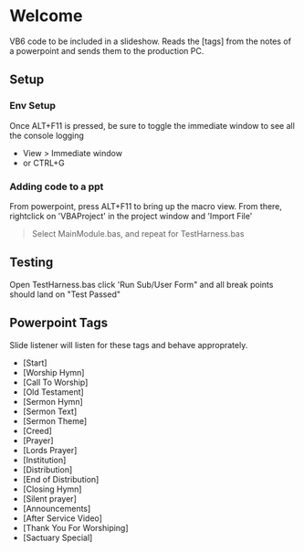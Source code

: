 # Welcome
VB6 code to be included in a slideshow. Reads the [tags] from the notes of a powerpoint and sends them to the production PC.

## Setup

### Env Setup
Once ALT+F11 is pressed, be sure to toggle the immediate window to see all the console logging 
 * View > Immediate window
 * or CTRL+G

### Adding code to a ppt
From powerpoint, press ALT+F11 to bring up the macro view.
From there, rightclick on 'VBAProject' in the project window and 'Import File'
 > Select MainModule.bas, and repeat for TestHarness.bas

## Testing
Open TestHarness.bas
click 'Run Sub/User Form" and all break points should land on "Test Passed"

## Powerpoint Tags

Slide listener will listen for these tags and behave approprately.

* [Start]
* [Worship Hymn]
* [Call To Worship]
* [Old Testament]
* [Sermon Hymn]
* [Sermon Text]
* [Sermon Theme]
* [Creed]
* [Prayer]
* [Lords Prayer]
* [Institution]
* [Distribution]
* [End of Distribution]
* [Closing Hymn]
* [Silent prayer]
* [Announcements]
* [After Service Video]
* [Thank You For Worshiping]
* [Sactuary Special]
